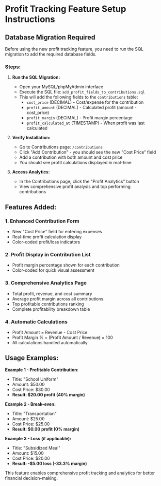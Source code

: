 # Profit Tracking Feature Setup Instructions

## Database Migration Required

Before using the new profit tracking feature, you need to run the SQL migration to add the required database fields.

### Steps:

1. **Run the SQL Migration:**
   - Open your MySQL/phpMyAdmin interface
   - Execute the SQL file: `add_profit_fields_to_contributions.sql`
   - This will add the following fields to the `contributions` table:
     - `cost_price` (DECIMAL) - Cost/expense for the contribution
     - `profit_amount` (DECIMAL) - Calculated profit (amount - cost_price)
     - `profit_margin` (DECIMAL) - Profit margin percentage
     - `profit_calculated_at` (TIMESTAMP) - When profit was last calculated

2. **Verify Installation:**
   - Go to Contributions page: `/contributions`
   - Click "Add Contribution" - you should see the new "Cost Price" field
   - Add a contribution with both amount and cost price
   - You should see profit calculations displayed in real-time

3. **Access Analytics:**
   - In the Contributions page, click the "Profit Analytics" button
   - View comprehensive profit analysis and top performing contributions

## Features Added:

### 1. **Enhanced Contribution Form**
- New "Cost Price" field for entering expenses
- Real-time profit calculation display
- Color-coded profit/loss indicators

### 2. **Profit Display in Contribution List**
- Profit margin percentage shown for each contribution
- Color-coded for quick visual assessment

### 3. **Comprehensive Analytics Page**
- Total profit, revenue, and cost summary
- Average profit margin across all contributions
- Top profitable contributions ranking
- Complete profitability breakdown table

### 4. **Automatic Calculations**
- Profit Amount = Revenue - Cost Price
- Profit Margin % = (Profit Amount / Revenue) × 100
- All calculations handled automatically

## Usage Examples:

**Example 1 - Profitable Contribution:**
- Title: "School Uniform"
- Amount: $50.00
- Cost Price: $30.00
- **Result: $20.00 profit (40% margin)**

**Example 2 - Break-even:**
- Title: "Transportation"
- Amount: $25.00
- Cost Price: $25.00
- **Result: $0.00 profit (0% margin)**

**Example 3 - Loss (if applicable):**
- Title: "Subsidized Meal"
- Amount: $15.00
- Cost Price: $20.00
- **Result: -$5.00 loss (-33.3% margin)**

This feature enables comprehensive profit tracking and analytics for better financial decision-making.